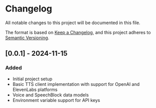 # Changelog

All notable changes to this project will be documented in this file.

The format is based on [Keep a Changelog](https://keepachangelog.com/en/1.0.0/), and this project adheres to [Semantic Versioning](https://semver.org/spec/v2.0.0.html).

## [0.0.1] - 2024-11-15

### Added
- Initial project setup
- Basic TTS client implementation with support for OpenAI and ElevenLabs platforms
- Voice and SpeechBlock data models
- Environment variable support for API keys
